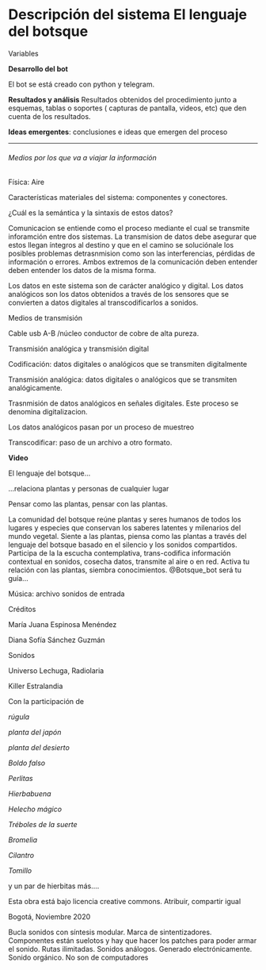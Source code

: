 # Descripción del sistema El lenguaje del botsque



Variables



















**Desarrollo del bot**

El bot se está creado con python y telegram. 



**Resultados y análisis** Resultados obtenidos del procedimiento junto a esquemas, tablas o soportes ( capturas de pantalla, videos, etc) que den cuenta de los resultados. 

**Ideas emergentes**: conclusiones e ideas que emergen del proceso

_____

###### Medios por los que va a viajar la información



Física: Aire

Características materiales del sistema: componentes y conectores.

¿Cuál es la semántica y la sintaxis de estos datos?

Comunicacion se entiende como el proceso mediante el cual se transmite inforamción entre dos sistemas. La transmision de datos debe asegurar que estos llegan íntegros al destino y que en el camino se soluciónale los posibles problemas detrasnmision como son las interferencias, pérdidas de información o errores. Ambos extremos de la comunicación deben entender deben entender los datos de la misma forma. 

Los datos en este sistema son de carácter analógico y digital. Los datos analógicos son los datos obtenidos a través de los sensores que se convierten a datos digitales al transcodificarlos a sonidos. 

Medios de transmisión

Cable usb A-B /núcleo conductor de cobre de alta pureza. 

Transmisión analógica y transmisión digital

Codificación: datos digitales o analógicos que se transmiten digitalmente

Transmisión analógica: datos digitales o analógicos que se transmiten  analógicamente.

Trasnmisión de datos analógicos en señales digitales. Este proceso se denomina digitalizacion. 

Los datos analógicos pasan por un proceso de muestreo



Transcodificar: paso de un archivo a otro formato. 



**Video**

El lenguaje del botsque...

...relaciona plantas y personas de cualquier lugar

Pensar como las plantas, pensar con las plantas. 

La comunidad del botsque reúne plantas y seres humanos de todos los lugares y especies que conservan los saberes latentes y milenarios del mundo vegetal. Siente a las plantas, piensa como las plantas a través del lenguaje del botsque basado en el silencio y los sonidos compartidos. Participa de la la escucha contemplativa, trans-codifica información contextual en sonidos, cosecha datos, transmite al aire o en red. Activa tu relación con las plantas, siembra conocimientos.  @Botsque_bot será tu guía...

Música: archivo sonidos de entrada

Créditos

María Juana Espinosa Menéndez

Diana Sofía Sánchez Guzmán

Sonidos 

Universo Lechuga, Radiolaria

Killer Estralandia

Con la participación de

_rúgula_

_planta del japón_

_planta del desierto_

_Boldo falso_

_Perlitas_

_Hierbabuena_

_Helecho mágico_

_Tréboles de la suerte_

_Bromelia_

_Cilantro_

_Tomillo_

y un par de hierbitas más....

Esta obra está bajo licencia creative commons. Atribuir, compartir igual

Bogotá, Noviembre 2020

Bucla sonidos con síntesis modular. Marca de sintentizadores. Componentes están suelotos y hay que hacer los patches para poder armar el sonido. Rutas ilimitadas. Sonidos análogos. Generado electrónicamente. Sonido orgánico. No son de computadores